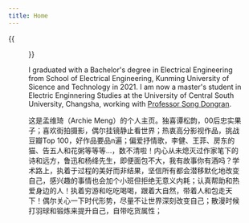 ```yaml
---
title: Home
---
```


{{<figure src="/image/Myself.jpg" caption="Mount Emei Scenic Area, including Leshan Grand Buddha Scenic Area. Photo by my sister in December 2022." width="520">}}

I graduated with a Bachelor's degree in Electrical Engineering from School of Electrical Engineering, Kunming University of Sicence and Technology in 2021.  I am now a master's student in Electric Enginnering Studies at the University of Central South University, Changsha, working with [Professor Song Dongran](https://faculty.csu.edu.cn/songdongran1/zh_CN/index.htm). 

这是孟维琦（Archie Meng）的个人主页。独喜谭松韵，00后忠实果子；喜欢街拍摄影，偶尔挂镜静止看世界；热衷高分影视作品，挑战豆瓣Top 100，好作品要品n遍；偏爱抒情歌，李健、王菲、房东的猫、告五人和花粥等等等…，数不清啦！内心从未熄灭过作家笔下的诗和远方，鲁迅和杨绛先生，即便面包不大，我有故事你有酒吗？学术路上，执着于过程的美好而非结果，坚信所有都会潜移默化地改变自己，感兴趣的事情也会加个小班但拒绝无意义内耗；认真帮助和热爱身边的人！执着穷游和吃吃喝喝，跟着大自然，带着人和包走天下！偶尔关心一下时代形势，尽量不让世界深刻改变自己；散漫时候打羽球和锻炼来提升自己，自带吃货属性；
